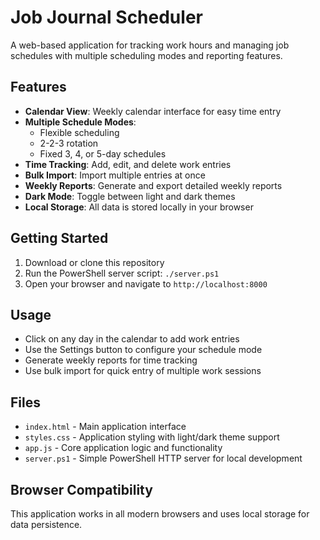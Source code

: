 # Job Journal Scheduler

A web-based application for tracking work hours and managing job schedules with multiple scheduling modes and reporting features.

## Features

- **Calendar View**: Weekly calendar interface for easy time entry
- **Multiple Schedule Modes**: 
  - Flexible scheduling
  - 2-2-3 rotation
  - Fixed 3, 4, or 5-day schedules
- **Time Tracking**: Add, edit, and delete work entries
- **Bulk Import**: Import multiple entries at once
- **Weekly Reports**: Generate and export detailed weekly reports
- **Dark Mode**: Toggle between light and dark themes
- **Local Storage**: All data is stored locally in your browser

## Getting Started

1. Download or clone this repository
2. Run the PowerShell server script: `./server.ps1`
3. Open your browser and navigate to `http://localhost:8000`

## Usage

- Click on any day in the calendar to add work entries
- Use the Settings button to configure your schedule mode
- Generate weekly reports for time tracking
- Use bulk import for quick entry of multiple work sessions

## Files

- `index.html` - Main application interface
- `styles.css` - Application styling with light/dark theme support
- `app.js` - Core application logic and functionality
- `server.ps1` - Simple PowerShell HTTP server for local development

## Browser Compatibility

This application works in all modern browsers and uses local storage for data persistence.